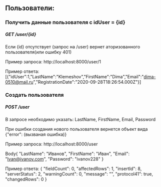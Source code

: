 ## Пользователи:

### Получить данные пользователя с idUser = {id}
##### GET /user/{id}

Если {id} отсутствует (запрос на /user) вернет аторизованного пользователя(или ошибку 401)

Пример запроса: http://localhost:8000/user/1

Пример ответа: [{"idUser":1,"LastName":"Klemeshov","FirstName":"Dima","Email":"dima-0510@mail.ru","RegistrationDate":"2020-09-28T18:26:54.000Z"}]

### Создать пользователя
##### POST /user

В запросе необходимо указать: LastName, FirstName, Email, Password

При ошибки создания нового пользователя вернется объект вида {"error": (вызваная ошибка)}

Пример запроса: http://localhost:8000/user

Body{
    "LastName": "Иванов",
    "FirstName": "Иван",
    "Email": "Ivan@ivanov.com",
    "Password": "ivanov228"
}

Пример ответа:
{
    "fieldCount": 0,
    "affectedRows": 1,
    "insertId": 8,
    "serverStatus": 2,
    "warningCount": 0,
    "message": "",
    "protocol41": true,
    "changedRows": 0
}
